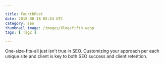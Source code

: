```yaml
---

title: FourthPost
date: 2018-08-18 08:53 UTC
category: seo
thumbnail_image: /images/blog/fifth.webp
tags: [ Tag2 ]

---
```


One-size-fits-all just isn't true in SEO. Customizing your approach per each unique site and client is key to both SEO success and client retention.